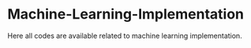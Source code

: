 # Machine-Learning-Implementation
Here all codes are available related to machine learning implementation.
